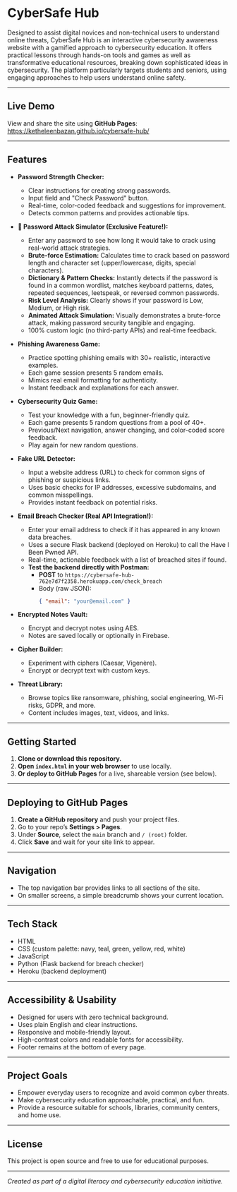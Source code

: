 # CyberSafe Hub

Designed to assist digital novices and non-technical users to understand online threats, CyberSafe Hub is an interactive cybersecurity awareness website with a gamified approach to cybersecurity education. It offers practical lessons through hands-on tools and games as well as transformative educational resources, breaking down sophisticated ideas in cybersecurity. The platform particularly targets students and seniors, using engaging approaches to help users understand online safety.

---

## Live Demo

View and share the site using **GitHub Pages**:  
https://ketheleenbazan.github.io/cybersafe-hub/

---

## Features

- **Password Strength Checker:**  
  - Clear instructions for creating strong passwords.
  - Input field and "Check Password" button.
  - Real-time, color-coded feedback and suggestions for improvement.
  - Detects common patterns and provides actionable tips.

- **🔐 Password Attack Simulator (Exclusive Feature!):**  
  - Enter any password to see how long it would take to crack using real-world attack strategies.
  - **Brute-force Estimation:** Calculates time to crack based on password length and character set (upper/lowercase, digits, special characters).
  - **Dictionary & Pattern Checks:** Instantly detects if the password is found in a common wordlist, matches keyboard patterns, dates, repeated sequences, leetspeak, or reversed common passwords.
  - **Risk Level Analysis:** Clearly shows if your password is Low, Medium, or High risk.
  - **Animated Attack Simulation:** Visually demonstrates a brute-force attack, making password security tangible and engaging.
  - 100% custom logic (no third-party APIs) and real-time feedback.

- **Phishing Awareness Game:**  
  - Practice spotting phishing emails with 30+ realistic, interactive examples.
  - Each game session presents 5 random emails.
  - Mimics real email formatting for authenticity.
  - Instant feedback and explanations for each answer.

- **Cybersecurity Quiz Game:**  
  - Test your knowledge with a fun, beginner-friendly quiz.
  - Each game presents 5 random questions from a pool of 40+.
  - Previous/Next navigation, answer changing, and color-coded score feedback.
  - Play again for new random questions.

- **Fake URL Detector:**  
  - Input a website address (URL) to check for common signs of phishing or suspicious links.
  - Uses basic checks for IP addresses, excessive subdomains, and common misspellings.
  - Provides instant feedback on potential risks.

- **Email Breach Checker (Real API Integration!):**  
  - Enter your email address to check if it has appeared in any known data breaches.
  - Uses a secure Flask backend (deployed on Heroku) to call the Have I Been Pwned API.
  - Real-time, actionable feedback with a list of breached sites if found.
  - **Test the backend directly with Postman:**  
    - **POST** to `https://cybersafe-hub-762e7d7f2358.herokuapp.com/check_breach`  
    - Body (raw JSON):  
      ```json
      { "email": "your@email.com" }
      ```
- **Encrypted Notes Vault:**  
  - Encrypt and decrypt notes using AES.
  - Notes are saved locally or optionally in Firebase.

- **Cipher Builder:**  
  - Experiment with ciphers (Caesar, Vigenère).
  - Encrypt or decrypt text with custom keys.

- **Threat Library:**  
  - Browse topics like ransomware, phishing, social engineering, Wi-Fi risks, GDPR, and more.
  - Content includes images, text, videos, and links.

---

## Getting Started

1. **Clone or download this repository.**
2. **Open `index.html` in your web browser** to use locally.
3. **Or deploy to GitHub Pages** for a live, shareable version (see below).

---

## Deploying to GitHub Pages

1. **Create a GitHub repository** and push your project files.
2. Go to your repo’s **Settings > Pages**.
3. Under **Source**, select the `main` branch and `/ (root)` folder.
4. Click **Save** and wait for your site link to appear.

---

## Navigation

- The top navigation bar provides links to all sections of the site.
- On smaller screens, a simple breadcrumb shows your current location.

---

## Tech Stack

- HTML
- CSS (custom palette: navy, teal, green, yellow, red, white)
- JavaScript
- Python (Flask backend for breach checker)
- Heroku (backend deployment)

---

## Accessibility & Usability

- Designed for users with zero technical background.
- Uses plain English and clear instructions.
- Responsive and mobile-friendly layout.
- High-contrast colors and readable fonts for accessibility.
- Footer remains at the bottom of every page.

---

## Project Goals

- Empower everyday users to recognize and avoid common cyber threats.
- Make cybersecurity education approachable, practical, and fun.
- Provide a resource suitable for schools, libraries, community centers, and home use.

---

## License

This project is open source and free to use for educational purposes.

---

*Created as part of a digital literacy and cybersecurity education initiative.*

